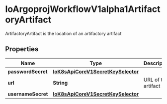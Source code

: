 

# IoArgoprojWorkflowV1alpha1ArtifactoryArtifact

ArtifactoryArtifact is the location of an artifactory artifact
## Properties

Name | Type | Description | Notes
------------ | ------------- | ------------- | -------------
**passwordSecret** | [**IoK8sApiCoreV1SecretKeySelector**](IoK8sApiCoreV1SecretKeySelector.md) |  |  [optional]
**url** | **String** | URL of the artifact | 
**usernameSecret** | [**IoK8sApiCoreV1SecretKeySelector**](IoK8sApiCoreV1SecretKeySelector.md) |  |  [optional]



